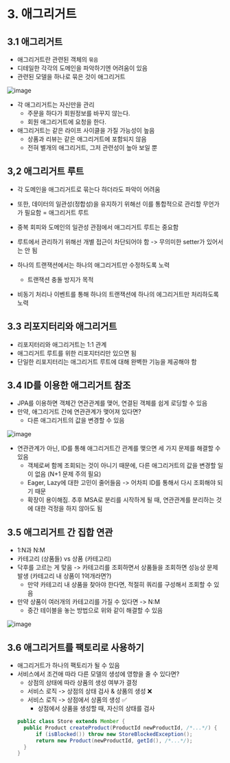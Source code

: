 # 3. 애그리거트

## 3.1 애그리거트
- 애그리거트란 관련된 객체의 `묶음`
- 디테일한 각각의 도메인을 파악하기엔 어려움이 있음
- 관련된 모델을 하나로 묶은 것이 애그리거트

![image](https://github.com/devmizz/24th-Study-DDD/assets/92210823/c5fcd297-0cad-447c-ae6c-fcfe862da9f6)

- 각 애그리거트는 자신만을 관리
  - 주문을 하다가 회원정보를 바꾸지 않는다.
  - 회원 애그리거트에 요청을 한다.
- 애그리거트는 같은 라이프 사이클을 가질 가능성이 높음
  - 상품과 리뷰는 같은 애그리거트에 포함되지 않음
  - 전혀 별개의 애그리거트, 그저 관련성이 높아 보일 뿐
 
## 3,2 애그리거트 루트
- 각 도메인을 애그리거트로 묶는다 하더라도 파악이 어려움
- 또한, 데이터의 일관성(정합성)을 유지하기 위해선 이를 통합적으로 관리할 무언가가 필요함 = 애그리거트 루트
- 중복 회피와 도메인의 일관성 관점에서 애그리거트 루트는 중요함
- 루트에서 관리하기 위해선 개별 접근이 차단되어야 함 -> 무의미한 setter가 있어서는 안 됨

- 하나의 트랜잭션에서는 하나의 애그리거트만 수정하도록 노력
  - 트랜잭션 충돌 방지가 목적
- 비동기 처리나 이벤트를 통해 하나의 트랜잭션에 하나의 에그리거트만 처리하도록 노력

## 3.3 리포지터리와 애그리거트
- 리포지터리와 애그리거트는 1:1 관계
- 애그리거트 루트를 위한 리포지터리만 있으면 됨
- 단일한 리포지터리는 애그리거트 루트에 대해 완벽한 기능을 제공해야 함

## 3.4 ID를 이용한 애그리거트 참조
- JPA를 이용하면 객체간 연관관계를 맺어, 연결된 객체를 쉽게 로딩할 수 있음
- 만약, 애그리거트 간에 연관관계가 맺어져 있다면?
  - 다른 애그리거트의 값을 변경할 수 있음

![image](https://github.com/devmizz/24th-Study-DDD/assets/92210823/fe03f03e-97c9-4f9b-8dc3-8eaa2842786e)

- 연관관계가 아닌, ID를 통해 애그리거트간 관계를 맺으면 세 가지 문제를 해결할 수 있음
  - 객체로써 함께 조회되는 것이 아니기 때문에, 다른 애그리거트의 값을 변경할 일이 없음 (N+1 문제 주의 필요)
  - Eager, Lazy에 대한 고민이 줄어들음 -> 어차피 ID를 통해서 다시 조회해야 되기 때문
  - 확장이 용이해짐. 추후 MSA로 분리를 시작하게 될 때, 연관관계를 분리하는 것에 대한 걱정을 하지 않아도 됨
 
## 3.5 애그리거트 간 집합 연관
- 1:N과 N:M
- 카테고리 (상품들) vs 상품 (카테고리)
- 닥후를 고르는 게 맞음 -> 카테고리를 조회하면서 상품들을 조회하면 성능상 문제 발생 (카테고리 내 상품이 1억개라면?)
  - 만약 카테고리 내 상품을 찾아야 한다면, 적절히 쿼리를 구성해서 조회할 수 있음
- 만약 상품이 여러개의 카테고리를 가질 수 있다면 -> N:M
  - 중간 테이블을 놓는 방법으로 위와 같이 해결할 수 있음
 
![image](https://github.com/devmizz/24th-Study-DDD/assets/92210823/7635f281-d521-479d-9d86-c6e7dd4eefaa)


## 3.6 애그리거트를 팩토리로 사용하기
- 애그리거트가 하나의 팩토리가 될 수 있음
- 서비스에서 조건애 따라 다른 모델의 생성에 영향을 줄 수 있다면?
  - 상점의 상태에 따라 상품의 생성 여부가 결정
  - 서비스 로직 -> 상점의 상태 검사 & 상품의 생성 ❌
  - 서비스 로직 -> 상점에서 상품의 생성 ✅
    - 상점에서 상품을 생성할 때, 자신의 상태를 검사
  ```java
  public class Store extends Member {
    public Product createProduct(ProductId newProductId, /*...*/) {
        if (isBlocked()) throw new StoreBlockedException();
        return new Product(newProductId, getId(), /*...*/);
    }
  }
  ```
